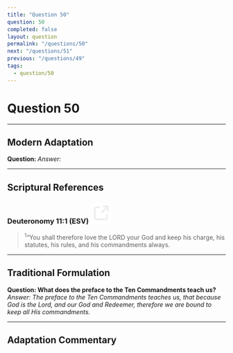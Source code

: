 ```yaml
---
title: "Question 50"
question: 50
completed: false
layout: question
permalink: "/questions/50"
next: "/questions/51"
previous: "/questions/49"
tags:
  - question/50
---
```

# Question 50
---
## Modern Adaptation
<strong>
    Question:
</strong>

<em>
    Answer:
</em>

---
## Scriptural References
### Deuteronomy 11:1 (ESV) <a href="https://biblegateway.com/passage/?search=Deuteronomy+11%3A1&version=ESV"><img src="/assets/svg/link.svg"/></a>
> <sup>1</sup>“You shall therefore love the LORD your God and keep his charge, his statutes, his rules, and his commandments always.

---
## Traditional Formulation
<strong>
    Question: What does the preface to the Ten Commandments teach us?
</strong>

<em>
    Answer: The preface to the Ten Commandments teaches us, that because God is the Lord, and our God and Redeemer, therefore we are bound to keep all His commandments.
</em>

---
## Adaptation Commentary
